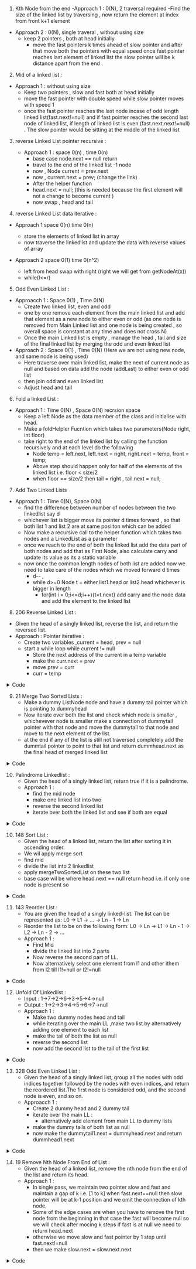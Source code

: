 1. Kth Node from the end 
  -Approach 1 : 0(N), 2 traversal required
    -Find the size of the linked list by traversing , now return the element at index from front k+1 element 
  - Approach 2 : 0(N), single traveral , without using size
    - keep 2 pointers , both at head initially 
      -  move the fast pointers k times ahead of slow pointer and after that move both the pointers with equal speed once fast pointer reaches last element of linked list the slow pointer will be k distance apart from the end .
      
2. Mid of a linked list :
  - Approach 1 : without using size 
    - Keep two pointers , slow and fast both at head initially 
    - move the fast pointer with double speed while slow pointer moves with speed 1 
    - once the fast pointer reaches the last node incase of odd length linked list(fast.next!=null) and if fast pointer reaches the second last node of linked list, if length of linked list is even (fast.next.next!=null) . The slow pointer would be sitting at the middle of the linked list
  

3. reverse Linked List pointer recursive :
    - Approach 1 : space 0(n) , time 0(n)
      - base case node.next == null return
      - travel to the end of the linked list -1 node
      - now , Node current = prev.next
      - now , current.next = prev; (change the link)
      - After the helper function
      - head.next = null; (this is needed because the first element will not a change to become current )
      - now swap , head and tail

4. reverse Linked List data iterative :
  - Approach 1  space 0(n) time 0(n) 
    - store the elements of linked list in array
    - now traverse the linkedlist and update the data with reverse values of array

  - Approach 2 space 0(1) time 0(n^2)
    - left from head swap with right (right we will get from getNodeAt(x))
    - while(l<=r)

5. Odd Even Linked List :
  - Approacch 1 : Space 0(1) , Time 0(N)
    - Create two linked list, even and odd
    - one by one remove each element from the main linked list and add that element as a new node to either even or odd (as one node is removed from Main Linked list and one node is being created , so overall space is constant at any time and does not cross N)
    - Once the main Linked list is empty , manage the head , tail and size of the final linked list by merging the odd and even linked list
  - Approach 2 : Space 0(1) , Time 0(N) (Here we are not using new node, and same node is being used)
    - Here traverse over main linked list, make the next of current node as null and based on data add the node (addLast) to either even or odd list
    - then join odd and even linked list
    - Adjust head and tail 

6. Fold a linked List : 
  - Approach 1 : Time 0(N) , Space 0(N) recrsion space
    - Keep a left Node as the data member of the class and initialise with head.
    - Make a foldHelpler Fucntion which takes two parameters(Node right, int floor)
    - take right to the end of the linked list by calling the function recursively and at each level do the following
      -   Node temp = left.next, left.next = right, right.next = temp, front = temp;
      -   Above step should happen only for half of the elements of  the linked list i.e. floor < size/2
      -   when floor == size/2 then tail = right , tail.next = null;

7. Add Two Linked Lists
  - Approach 1 : Time 0(N), Space 0(N)
    - find the difference between number of nodes between the two linkedlist say d
    - whichever list is bigger move its pointer d times forward , so that both list 1 and list 2 are at same posiiton which can be added
    - Now make a recursive call to the helper function which takes two nodes and a LinkedList as a parameter
    - once we reach to the end of both the linked list add the data part of both nodes and add that as First Node, also calculate carry and update its value as its a static variable
    - now once the common length nodes of both list are added now we need to take care of the nodes which we moved forward d times 
      - d-- , 
      - while d>=0 Node t = either list1.head or list2.head whichever is bigger in length 
        - for(int i = 0;i<=d;i++){t=t.next} add carry and the node data and add the element to the linked list

8. 206 Reverse Linked List :
  - Given the head of a singly linked list, reverse the list, and return the reversed list.
  - Approach : Pointer iterative :
    - Create two variables ,current = head, prev = null 
    - start a while loop while current != null
      - Store the next address of the current in a temp variable
      - make the curr.next = prev 
      - move prev = curr 
      - curr = temp
<details><summary>Code</summary>
<p>

```java
/**
 * Definition for singly-linked list.
 * public class ListNode {
 *     int val;
 *     ListNode next;
 *     ListNode() {}
 *     ListNode(int val) { this.val = val; }
 *     ListNode(int val, ListNode next) { this.val = val; this.next = next; }
 * }
 */
class Solution {
    public ListNode reverseList(ListNode head) {
        
        ListNode current = head;
        ListNode prev = null;
        while(current!=null){
            ListNode temp = current.next;
            current.next = prev;
            prev = current;
            current = temp;
        }
        return prev;
    }
}
```
  
</p>
</details>  	 

9. 21 Merge Two Sorted Lists :
	- Make a dummy ListNode node and have a dummy tail pointer which is pointing to dummyhead
	- Now iterate over both the list and check which node is smaller , whichevever node is smaller make a connection of dummytail pointer with that node and move the dummytail to that node and move to the next element of the list.
	- at the end if any of the list is still not traversed completely add the dummtail pointer to point to that list and return dummhead.next as the final head of merged linked list

<details><summary>Code</summary>
<p>

```java

class Solution {

    public ListNode mergeTwoLists(ListNode list1, ListNode list2) {
        ListNode dh = new ListNode();
        ListNode dt = dh;
        while(list1!=null && list2!=null){
            if(list1.val<=list2.val){
                dt.next = list1;
                dt = list1;
                list1=list1.next;
            }else{
                dt.next = list2;
                dt = list2;
                list2 = list2.next;
            }
            
        }
        if(list1!=null){
            dt.next = list1;
        }
        if(list2!=null){
            dt.next = list2;
        }
        return dh.next;
    }
}

```
  
</p>
</details>

10. Palindrome Linkedlist :
	- Given the head of a singly linked list, return true if it is a palindrome.
	- Approach 1 : 
		- find the mid node
		- make one linked list into two 
		- reverse the second linked list
		- iterate over both the linked list and see if both are equal

<details><summary>Code</summary>
<p>

```java

/**
 * Definition for singly-linked list.
 * public class ListNode {
 *     int val;
 *     ListNode next;
 *     ListNode() {}
 *     ListNode(int val) { this.val = val; }
 *     ListNode(int val, ListNode next) { this.val = val; this.next = next; }
 * }
 */
class Solution {
    public ListNode mid(ListNode head){
        ListNode s=head,f=head;
        while(f.next!=null && f.next.next!=null){
            s = s.next;
            f = f.next.next;
        }
        return s;
    }
    public ListNode reverse(ListNode head){
        ListNode curr = head;
        ListNode prev = null;
        while(curr!=null){
            ListNode t = curr.next;
            curr.next = prev;
            prev = curr;
            curr = t;
        }
        return prev;
    }
    public boolean isPalindrome(ListNode head) {
        ListNode mid = mid(head);
        ListNode secondhead = mid.next;
        //break the linked list
        mid.next = null;
        secondhead = reverse(secondhead);
        while(secondhead!=null){
            if(head.val != secondhead.val) return false;
            head = head.next;
            secondhead = secondhead.next;
        }
        return true;
    }
}

```
  
</p>
</details>

10. 148 Sort List :
	- Given the head of a linked list, return the list after sorting it in ascending order.
	- We wil apply merge sort
	- find mid 
	- divide the list into 2 linkedlist 
	- apply mergeTwoSortedList on these two list
	- base case wil be where head.next == null return head i.e. if only one node is present so 


<details><summary>Code</summary>
<p>

```java
/**
 * Definition for singly-linked list.
 * public class ListNode {
 *     int val;
 *     ListNode next;
 *     ListNode() {}
 *     ListNode(int val) { this.val = val; }
 *     ListNode(int val, ListNode next) { this.val = val; this.next = next; }
 * }
 */
class Solution {
    public ListNode mergeTwo(ListNode h1,ListNode h2){
        ListNode dh = new ListNode();
        ListNode dt = dh;
        while(h1 != null && h2 != null){
            if(h1.val <= h2.val){
                dt.next = h1;
                h1 = h1.next;
                dt = dt.next;
            }else{
                dt.next = h2;
                h2 = h2.next;
                dt = dt.next;
            }
        }
        if(h1!=null){
            dt.next = h1;
        }
        if(h2!=null){
            dt.next = h2;
        }
        return dh.next;
    }
    public ListNode mid(ListNode head){
        ListNode slow = head;
        ListNode fast = head;
        while(fast.next!=null && fast.next.next!=null){
            slow = slow.next;
            fast = fast.next.next;
        }
        return slow;
    }
    public ListNode sortList(ListNode head) {
        if(head == null) return null;
        if(head.next==null) return head;
        ListNode mid = mid(head);
        ListNode sh = mid.next;
        mid.next = null;
        ListNode l1 = sortList(head);
        ListNode l2 = sortList(sh);
        
        return mergeTwo(l1,l2);
    }
}
```
  
</p>
</details>

11. 143 Reorder List :
	- You are given the head of a singly linked-list. The list can be represented as: L0 → L1 → … → Ln - 1 → Ln
	- Reorder the list to be on the following form: L0 → Ln → L1 → Ln - 1 → L2 → Ln - 2 → …
	- Approach 1 : 
		- Find Mid
		- divide the linked list into 2 parts
		- Now reverse the second part of LL.
		- Now alternatively select one element from l1 and other ithem from l2 till l1!=null or l2!=null



<details><summary>Code</summary>
<p>

```java
/**
 * Definition for singly-linked list.
 * public class ListNode {
 *     int val;
 *     ListNode next;
 *     ListNode() {}
 *     ListNode(int val) { this.val = val; }
 *     ListNode(int val, ListNode next) { this.val = val; this.next = next; }
 * }
 */
class Solution {
    public ListNode reverse(ListNode head){
        ListNode current = head;
        ListNode previous = null;
        while(current!=null){
            ListNode nxt = current.next;
            current.next = previous;
            previous = current;
            current = nxt;
        }
        return previous;
    }
    public ListNode mid(ListNode head){
        ListNode slow = head;
        ListNode fast= head;
        while(fast.next!=null && fast.next.next!=null){
            slow = slow.next;
            fast = fast.next.next;
        }
        return slow;
    }
    public void reorderList(ListNode head) {
        ListNode mid = mid(head);
        ListNode sh = mid.next;
        mid.next = null;
        ListNode rev = reverse(sh);
        boolean flg = true;
        ListNode dh = new ListNode();
        ListNode dt = dh;
        ListNode t1 = head;
        ListNode t2 = rev;
        while(t1!=null || t2!=null){
            if(flg == true){
                dt.next = t1;
                dt = dt.next;
                t1 = t1.next;
            }else{
                dt.next = t2;
                dt = dt.next;
                t2 = t2.next;
            }
            flg = !flg;
        }
    }
}
```
  
</p>
</details>


12. Unfold Of Linkedlist :
	- Input : 1->7->2->6->3->5->4->null
	- Output : 1->2->3->4->5->6->7->null
	- Approach 1 :
		- Make two dummy nodes head and tail
		- while iterating over the main LL ,make two list by alternatively adding one element to each list
		- make the tail of both the list as null
		- reverse the second list
		- now add the second list to the tail of the first list

<details><summary>Code</summary>
<p>

```java
public static ListNode reverse(ListNode head){
        ListNode current = head;
        ListNode previous = null;
        while(current!=null){
            ListNode nxt = current.next;
            current.next = previous;
            previous = current;
            current = nxt;
        }
        return previous;
    }
    public static void unfold(ListNode head) {
        ListNode dh1 = new ListNode(-1);
        ListNode dt1 = dh1;
        ListNode dh2 = new ListNode(-1);
        ListNode dt2 = dh2;
        ListNode temp = head;    
        boolean flg = true;
        while(temp!=null){
            if(flg){
                dt1.next = temp;
                dt1 = dt1.next;
            }else{
                dt2.next = temp;
                dt2 = dt2.next;
            }
            temp = temp.next;
            flg=!flg;
        }
        dt1.next = null;
        dt2.next = null;
        ListNode secondhead = reverse(dh2.next);
        dt1.next = secondhead;
        head = dh1.next;
    }
```
  
</p>
</details>

13. 328 Odd Even Linked List :
	- Given the head of a singly linked list, group all the nodes with odd indices together followed by the nodes with even indices, and return the reordered list.The first node is considered odd, and the second node is even, and so on.
	- Approacch 1 :
		- Create 2 dummy head and 2 dummy tail
		- iterate over the main LL :
			- alternatively add element from main LL to dummy lists
		- make the dummy tails of both list as null
		- now make the dummytail1.next = dummyhead.next
		and return dummhead1.next

<details><summary>Code</summary>
<p>

```java
/**
 * Definition for singly-linked list.
 * public class ListNode {
 *     int val;
 *     ListNode next;
 *     ListNode() {}
 *     ListNode(int val) { this.val = val; }
 *     ListNode(int val, ListNode next) { this.val = val; this.next = next; }
 * }
 */
class Solution {
    public ListNode oddEvenList(ListNode head) {
        ListNode dh1 = new ListNode();
        ListNode dt1 = dh1;
        ListNode dh2 = new ListNode();
        ListNode dt2 = dh2;
        ListNode temp = head;
        boolean flg = true;
        while(temp!=null){
            if(flg){
                dt1.next = temp;
                dt1 = dt1.next;
            }else{
                dt2.next = temp;
                dt2 = dt2.next;
            }
            temp=temp.next;
            flg=!flg;
        }
        dt1.next = null;
        dt2.next = null;
        dt1.next = dh2.next;
        return dh1.next;
    }
}
```
  
</p>
</details>

14. 19 Remove Nth Node From End of List :
	- Given the head of a linked list, remove the nth node from the end of the list and return its head.
	- Approach 1 : 
		- In single pass, we maintain two pointer slow and fast and maintain a gap of k i.e. [1 to k] when fast.next==null then slow pointer will be at k-1 position and we omit the connection of kth node.
		- Some of the edge cases are when you have to remove the first node from the beginning in that case the fast will become null so we will check after mocing k steps if fast is at null we need to return head.next
		- otherwise we move slow and fast pointer by 1 step until fast.next!=null
		- then we make slow.next = slow.next.next

<details><summary>Code</summary>
<p>

/**
 * Definition for singly-linked list.
 * public class ListNode {
 *     int val;
 *     ListNode next;
 *     ListNode() {}
 *     ListNode(int val) { this.val = val; }
 *     ListNode(int val, ListNode next) { this.val = val; this.next = next; }
 * }
 */
class Solution {
    public ListNode removeNthFromEnd(ListNode head, int n) {
        ListNode slow = head;
        ListNode fast = head;
        for(int i =1;i<=n;i++){
            fast = (fast!=null?fast.next:null);
        }
        if(fast == null){
            return head.next;
        }
        else{
            while(fast.next!=null){
                slow = slow.next;
                fast = fast.next;
            }
            slow.next = slow.next.next; 
        }
        return head;
    }
}
```
  
</p>
</details>

